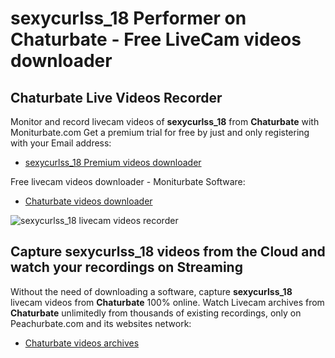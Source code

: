 # sexycurlss_18 Performer on Chaturbate - Free LiveCam videos downloader

## Chaturbate Live Videos Recorder

Monitor and record livecam videos of **sexycurlss_18** from **Chaturbate** with Moniturbate.com
Get a premium trial for free by just and only registering with your Email address:
* [sexycurlss_18 Premium videos downloader](https://moniturbate.com/request-demo-licence-key.html)

Free livecam videos downloader - Moniturbate Software:
* [Chaturbate videos downloader](https://moniturbate.com/moniturbate-download-software.html)

![sexycurlss_18 livecam videos recorder](https://peachurnet.com/templates/moniturbate-software.png)


## Capture sexycurlss_18 videos from the Cloud and watch your recordings on Streaming

Without the need of downloading a software, capture **sexycurlss_18** livecam videos from **Chaturbate** 100% online.
Watch Livecam archives from **Chaturbate** unlimitedly from thousands of existing recordings, only on Peachurbate.com and its websites network:
* [Chaturbate videos archives](https://peachurnet.com/)
